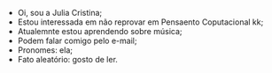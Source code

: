 - Oi, sou a Julia Cristina;
- Estou interessada em não reprovar em Pensaento Coputacional kk;
- Atualemnte estou aprendendo sobre música;
- Podem falar comigo pelo e-mail;
- Pronomes: ela;
- Fato aleatório: gosto de ler.

<!---
juliacristina123/juliacristina123 is a ✨ special ✨ repository because its `README.md` (this file) appears on your GitHub profile.
You can click the Preview link to take a look at your changes.
--->
